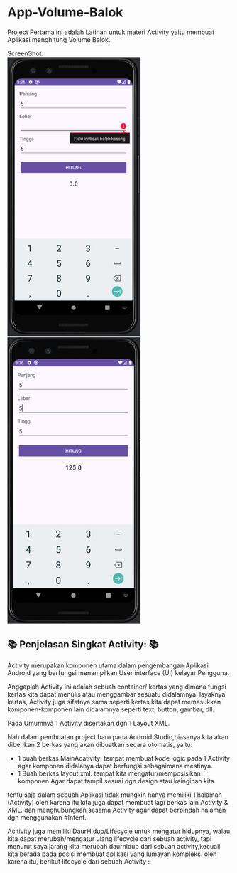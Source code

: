 # App-Volume-Balok

Project Pertama ini adalah Latihan untuk materi Activity yaitu membuat Aplikasi menghitung Volume Balok.

ScreenShot:
<br>
<img src="https://github.com/sarif03/App-Volume-Balok/blob/main/ss-Ap-%20Empty%20Field.png?raw=true" width="300">
<img src="https://github.com/sarif03/App-Volume-Balok/blob/main/ss-Ap-%20calculasi.png?raw=true" width="300">


## 📚 Penjelasan Singkat Activity: 📚
Activity merupakan komponen utama dalam pengembangan Aplikasi Android yang berfungsi menampilkan User interface (UI) kelayar Pengguna.

Anggaplah Activity ini adalah sebuah container/ kertas yang dimana fungsi kertas kita dapat menulis atau menggambar sesuatu didalamnya. layaknya kertas, Activity juga sifatnya sama seperti kertas kita dapat memasukkan komponen-komponen lain didalamnya seperti text, button, gambar, dll.

Pada Umumnya 1 Activity disertakan dgn 1 Layout XML.

Nah dalam pembuatan project baru pada Android Studio,biasanya kita akan diberikan 2 berkas yang akan dibuatkan secara otomatis, yaitu:<br>
- 1 buah berkas MainAcativity:
tempat membuat kode logic pada 1 Activity agar komponen didalanya dapat berfungsi sebagaimana mestinya.<br>
- 1 Buah berkas layout.xml:
tempat kita mengatur/memposisikan komponen Agar dapat tampil sesuai dgn design atau keinginan kita.

tentu saja dalam sebuah Aplikasi tidak mungkin hanya memiliki 1 halaman (Activity) oleh karena itu kita juga dapat membuat lagi berkas lain Activity & XML. dan menghubungkan sesama Activity agar dapat berpindah halaman dgn menggunakan #Intent.

Acitivity juga memiliki DaurHidup/Lifecycle untuk mengatur hidupnya, walau kita dapat merubah/mengatur ulang lifecycle dari sebuah activity, tapi menurut saya jarang kita merubah daurhidup dari sebuah activity,kecuali kita berada pada posisi membuat aplikasi yang lumayan kompleks. oleh karena itu, berikut lifecycle dari sebuah Activity :

